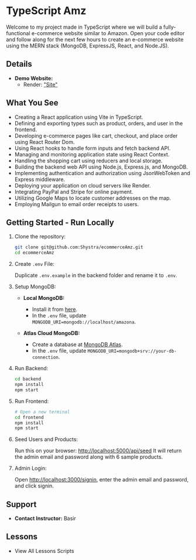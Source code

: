 # TypeScript Amz

Welcome to my project made in TypeScript where we will build a fully-functional e-commerce website similar to Amazon. Open your code editor and follow along for the next few hours to create an e-commerce website using the MERN stack (MongoDB, ExpressJS, React, and Node.JS).

## Details

- **Demo Website:**
  - Render: ["Site"]("Site")

## What You See

- Creating a React application using Vite in TypeScript.
- Defining and exporting types such as product, orders, and user in the frontend.
- Developing e-commerce pages like cart, checkout, and place order using React Router Dom.
- Using React hooks to handle form inputs and fetch backend API.
- Managing and monitoring application state using React Context.
- Handling the shopping cart using reducers and local storage.
- Building the backend web API using Node.js, Express.js, and MongoDB.
- Implementing authentication and authorization using JsonWebToken and Express middleware.
- Deploying your application on cloud servers like Render.
- Integrating PayPal and Stripe for online payment.
- Utilizing Google Maps to locate customer addresses on the map.
- Employing Mailgun to email order receipts to users.

## Getting Started - Run Locally

1. Clone the repository:

   ```bash
   git clone git@github.com:Shystra/ecommerceAmz.git
   cd ecommerceAmz
   ```

2. Create `.env` File:

   Duplicate `.env.example` in the backend folder and rename it to `.env`.

3. Setup MongoDB:

   - **Local MongoDB:**

     - Install it from [here](https://www.mongodb.com/try/download/community).
     - In the `.env` file, update `MONGODB_URI=mongodb://localhost/amazona`.

   - **Atlas Cloud MongoDB:**
     - Create a database at [MongoDB Atlas](https://cloud.mongodb.com).
     - In the `.env` file, update `MONGODB_URI=mongodb+srv://your-db-connection`.

4. Run Backend:

   ```bash
   cd backend
   npm install
   npm start
   ```

5. Run Frontend:

   ```bash
   # Open a new terminal
   cd frontend
   npm install
   npm start
   ```

6. Seed Users and Products:

   Run this on your browser: [http://localhost:5000/api/seed](http://localhost:5000/api/seed)
   It will return the admin email and password along with 6 sample products.

7. Admin Login:

   Open [http://localhost:3000/signin](http://localhost:3000/signin), enter the admin email and password, and click signin.

## Support

- **Contact Instructor:** Basir

## Lessons

- View All Lessons Scripts
